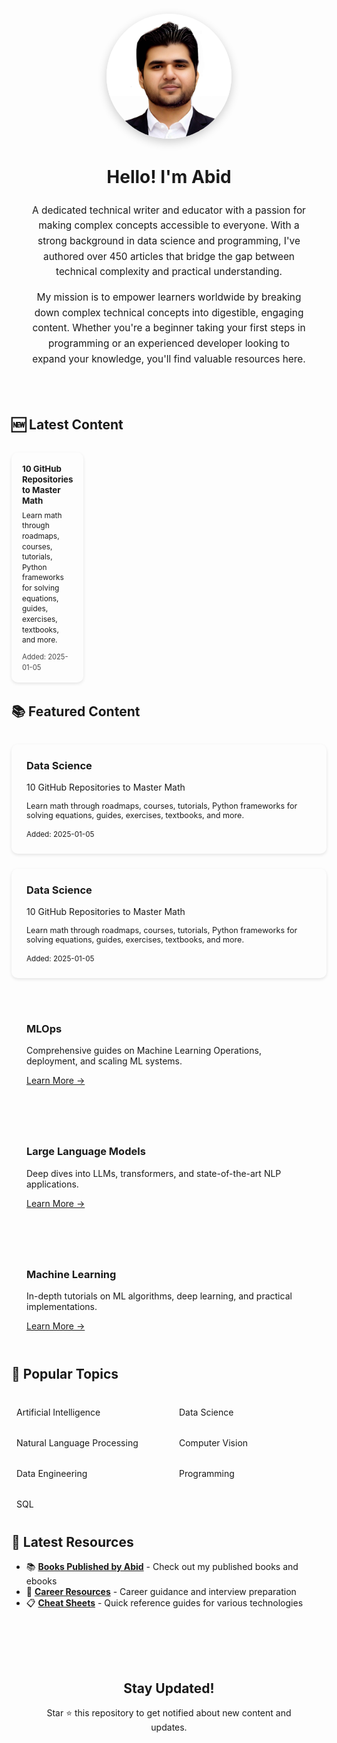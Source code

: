 <div class="author-section" style="text-align: center; padding: 2rem; background: var(--sidebar-bg); border-radius: 15px; margin-bottom: 2rem;">
  <img src="assets/images/author.jpg" alt="Abid's Profile Picture" class="author-image" style="width: 200px; height: 200px; object-fit: cover; border-radius: 50%; margin: 20px auto; display: block; border: 5px solid var(--secondary-color); box-shadow: 0 5px 15px rgba(0,0,0,0.2);">
  
  <div class="author-bio" style="max-width: 800px; margin: 0 auto; line-height: 1.6;">
    <h1 style="color: var(--primary-color);">Hello! I'm Abid</h1>
    <p style="font-size: 1.1em; margin: 1rem 0;">
      A dedicated technical writer and educator with a passion for making complex concepts accessible to everyone. With a strong background in data science and programming, I've authored over 450 articles that bridge the gap between technical complexity and practical understanding.
    </p>
    <p style="font-size: 1.1em;">
      My mission is to empower learners worldwide by breaking down complex technical concepts into digestible, engaging content. Whether you're a beginner taking your first steps in programming or an experienced developer looking to expand your knowledge, you'll find valuable resources here.
    </p>
  </div>
</div>

## 🆕 Latest Content

<div class="content-grid latest-grid" style="display: grid; grid-template-columns: repeat(4, 1fr); gap: 1rem; margin: 2rem 0;">
  <div class="content-card" style="background: var(--sidebar-bg); padding: 1rem; border-radius: 10px; box-shadow: 0 2px 5px rgba(0,0,0,0.1); transition: transform 0.2s ease; border: 1px solid rgba(255,255,255,0.1);">
    <p style="margin: 0;"><a href="https://www.kdnuggets.com/10-github-repositories-master-math" style="text-decoration: none; color: var(--primary-color); font-size: 0.95em; font-weight: bold;">10 GitHub Repositories to Master Math</a></p>
    <p style="font-size: 0.85em; color: var(--body-color-light); margin: 0.5rem 0; line-height: 1.4;">Learn math through roadmaps, courses, tutorials, Python frameworks for solving equations, guides, exercises, textbooks, and more.</p>
    <small style="color: var(--body-color-light); font-size: 0.8em; opacity: 0.8;">Added: 2025-01-05</small>
  </div>
</div>

## 📚 Featured Content

<div class="content-grid" style="display: grid; grid-template-columns: repeat(auto-fit, minmax(250px, 1fr)); gap: 1.5rem; margin: 2rem 0;">
  <div class="content-card" style="background: var(--sidebar-bg); padding: 1.5rem; border-radius: 10px; box-shadow: 0 2px 5px rgba(0,0,0,0.1);">
    <h3 style="margin-top: 0; color: var(--primary-color);">Data Science</h3>
    <p><a href="https://www.kdnuggets.com/10-github-repositories-master-math" style="text-decoration: none; color: var(--body-color);">10 GitHub Repositories to Master Math</a></p>
    <p style="font-size: 0.9em; color: var(--body-color-light);">Learn math through roadmaps, courses, tutorials, Python frameworks for solving equations, guides, exercises, textbooks, and more.</p>
    <small style="color: var(--body-color-light);">Added: 2025-01-05</small>
  </div>
  <div class="content-card" style="background: var(--sidebar-bg); padding: 1.5rem; border-radius: 10px; box-shadow: 0 2px 5px rgba(0,0,0,0.1);">
    <h3 style="margin-top: 0; color: var(--primary-color);">Data Science</h3>
    <p><a href="https://www.kdnuggets.com/10-github-repositories-master-math" style="text-decoration: none; color: var(--body-color);">10 GitHub Repositories to Master Math</a></p>
    <p style="font-size: 0.9em; color: var(--body-color-light);">Learn math through roadmaps, courses, tutorials, Python frameworks for solving equations, guides, exercises, textbooks, and more.</p>
    <small style="color: var(--body-color-light);">Added: 2025-01-05</small>
  </div>
  <div class="content-card" style="background: var(--sidebar-bg); padding: 1.5rem; border-radius: 10px; transition: transform 0.3s ease;">
    <h3><i class="fas fa-cogs" style="color: var(--secondary-color);"></i> MLOps</h3>
    <p>Comprehensive guides on Machine Learning Operations, deployment, and scaling ML systems.</p>
    <a href="pages/machine-learning-operations" style="color: var(--secondary-color);">Learn More →</a>
  </div>

  <div class="content-card" style="background: var(--sidebar-bg); padding: 1.5rem; border-radius: 10px; transition: transform 0.3s ease;">
    <h3><i class="fas fa-brain" style="color: var(--secondary-color);"></i> Large Language Models</h3>
    <p>Deep dives into LLMs, transformers, and state-of-the-art NLP applications.</p>
    <a href="pages/large-language-models" style="color: var(--secondary-color);">Learn More →</a>
  </div>

  <div class="content-card" style="background: var(--sidebar-bg); padding: 1.5rem; border-radius: 10px; transition: transform 0.3s ease;">
    <h3><i class="fas fa-robot" style="color: var(--secondary-color);"></i> Machine Learning</h3>
    <p>In-depth tutorials on ML algorithms, deep learning, and practical implementations.</p>
    <a href="pages/machine-learning" style="color: var(--secondary-color);">Learn More →</a>
  </div>
</div>

## 🎯 Popular Topics

<div class="topics-grid" style="display: grid; grid-template-columns: repeat(auto-fit, minmax(200px, 1fr)); gap: 1rem; margin: 2rem 0;">
  <a href="pages/artificial-intelligence" class="topic-link">
    <i class="fas fa-microchip"></i> Artificial Intelligence
  </a>
  <a href="pages/data-science" class="topic-link">
    <i class="fas fa-chart-bar"></i> Data Science
  </a>
  <a href="pages/natural-language-processing" class="topic-link">
    <i class="fas fa-language"></i> Natural Language Processing
  </a>
  <a href="pages/computer-vision" class="topic-link">
    <i class="fas fa-eye"></i> Computer Vision
  </a>
  <a href="pages/data-engineering" class="topic-link">
    <i class="fas fa-server"></i> Data Engineering
  </a>
  <a href="pages/programming" class="topic-link">
    <i class="fas fa-code"></i> Programming
  </a>
  <a href="pages/sql" class="topic-link">
    <i class="fas fa-database"></i> SQL
  </a>
</div>

## 📖 Latest Resources


- 📚 **[Books Published by Abid](pages/books-by-abid)** - Check out my published books and ebooks
- 📝 **[Career Resources](pages/career-advice)** - Career guidance and interview preparation
- 📋 **[Cheat Sheets](pages/cheat-sheets)** - Quick reference guides for various technologies

<div class="cta-section" style="text-align: center; margin: 3rem 0; padding: 2rem; background: var(--sidebar-bg); border-radius: 15px;">
  <h2>Stay Updated!</h2>
  <p>Star ⭐ this repository to get notified about new content and updates.</p>
  
  <div class="social-links" style="display: flex; justify-content: center; gap: 2rem; margin-top: 1.5rem;">
    <a href="https://github.com/kingabzpro" style="font-size: 2rem; color: var(--text-color);"><i class="fab fa-github"></i></a>
    <a href="https://linkedin.com/in/1abidaliawan" style="font-size: 2rem; color: var(--text-color);"><i class="fab fa-linkedin"></i></a>
    <a href="https://twitter.com/1abidaliawan" style="font-size: 2rem; color: var(--text-color);"><i class="fab fa-twitter"></i></a>
  </div>
</div>

<style>
.content-card:hover {
  transform: translateY(-5px);
}

.topics-grid a {
  display: block;
  padding: 0.5rem;
  background: var(--sidebar-bg);
  border-radius: 5px;
  text-decoration: none;
  color: var(--text-color);
  transition: all 0.3s ease;
}

.topics-grid a:hover {
  background: var(--secondary-color);
  color: var(--bg-color);
  transform: translateX(5px);
}

.social-links a:hover {
  color: var(--secondary-color);
  transform: scale(1.1);
}
</style>